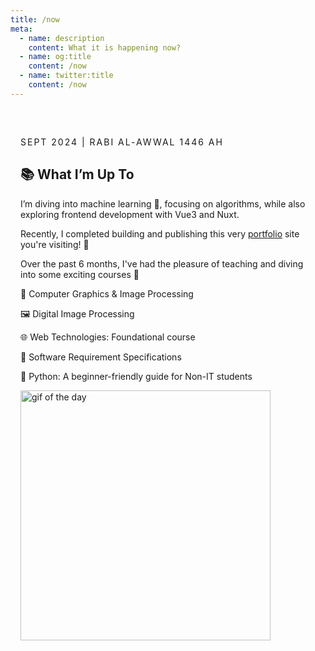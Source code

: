 ```yaml
---
title: /now
meta:
  - name: description
    content: What it is happening now?
  - name: og:title
    content: /now
  - name: twitter:title
    content: /now
---
```


<article class="article">

<time class="time">Sept 2024 | Rabi al-awwal 1446 AH</time>

# 📚 What I’m Up To

I’m diving into machine learning 🤖, focusing on algorithms, while also exploring frontend development with Vue3 and Nuxt.

Recently, I completed building and publishing this very [portfolio](http://fazle-rakib.github.io) site you're visiting! 🌟

Over the past 6 months, I've had the pleasure of teaching and diving into some exciting courses 🎉

🎨 Computer Graphics & Image Processing

🖼️ Digital Image Processing

🌐 Web Technologies: Foundational course

📝 Software Requirement Specifications

🐍 Python: A beginner-friendly guide for Non-IT students

<img src="https://media3.giphy.com/media/v1.Y2lkPTc5MGI3NjExOXNrcmh5cjd4M3c4OWw2NGZvdTJqaW1nOTRxajAwZDVuNDRoczAwZyZlcD12MV9naWZzX3NlYXJjaCZjdD1n/SH3gEXz3OVjCYaJZOp/giphy.webp" alt="gif of the day" />

</article>

<style scoped>
:global(#app) {
  min-height: 100vh;
  display: flex;
  flex-direction: column;
  justify-content: space-between;
}

.article {
  width: min(100ch, 100% - 2rem);
  margin-left: auto;
  margin-right: auto;
  padding: 2rem 0;
}

.time {
  text-transform: uppercase;
  font-size: var(--text-base);
  letter-spacing: 2px;
  font-family: var(--font-mono);
  color: var(--color-gray-200);
}

.header-anchor {
  opacity: 0;
  position: absolute;
  top: 2px;
  left: -40px;
  transition: opacity 500ms ease-out;
  min-width: 30px;
  min-height: 30px;
}

img {
  object-fit: contain;
  width: min(400px, 100%);
}
</style>
